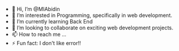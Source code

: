 - 👋 Hi, I’m @MIAbidin
- 👀 I’m interested in Programming, specifically in web development.
- 🌱 I’m currently learning Back End
- 💞️ I’m looking to collaborate on exciting web development projects.
- 📫 How to reach me ...
- ⚡ Fun fact: I don't like error!!

<!---
MIAbidin/MIAbidin is a ✨ special ✨ repository because its `README.md` (this file) appears on your GitHub profile.
You can click the Preview link to take a look at your changes.
--->
